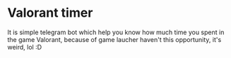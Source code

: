 # Valorant timer
It is simple telegram bot which help you know how much time you spent in the game Valorant, because of game laucher haven't this opportunity, it's weird, lol :D
